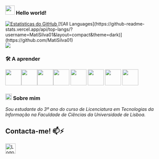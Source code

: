 <h3>
  <img src="https://github.com/TheDudeThatCode/TheDudeThatCode/blob/master/Assets/Hi.gif" width="29px"> <strong>Hello world!</strong>
</h3>

<a href="https://github.com/MatiSilva01">
  <img src="https://github-readme-stats.vercel.app/api?username=MatiSilva01&show_icons=true&theme=dark&line_height=27" alt="Estatísticas do GitHub">
</a>
[![All Languages](https://github-readme-stats.vercel.app/api/top-langs/?username=MatiSilva01&layout=compact&theme=dark)](https://github.com/MatiSilva01)
<br>
<img src="https://github-readme-streak-stats.herokuapp.com/?user=MatiSilva01"/>
<h3>

  
<strong> 🛠️ A aprender</strong>
</h3>

<img height=50 src="https://cdn.jsdelivr.net/gh/devicons/devicon/icons/python/python-original.svg"/><img height=50 src="https://cdn.jsdelivr.net/gh/devicons/devicon/icons/java/java-original.svg"/><img height=50 src="https://cdn.jsdelivr.net/gh/devicons/devicon/icons/html5/html5-original.svg" /><img height=50 src="https://cdn.jsdelivr.net/gh/devicons/devicon/icons/css3/css3-original.svg" />
<img height=50 src="https://cdn.jsdelivr.net/gh/devicons/devicon/icons/php/php-original.svg"/>
<img height=50 src="https://cdn.jsdelivr.net/gh/devicons/devicon/icons/vuejs/vuejs-original.svg"/>
<img height=50 src="https://cdn.jsdelivr.net/gh/devicons/devicon/icons/mysql/mysql-original.svg"/>
<img height=50 src="https://cdn.jsdelivr.net/gh/devicons/devicon/icons/javascript/javascript-original.svg"/>

<h3>
  <img alt="GIF" src="https://github.com/TheDudeThatCode/TheDudeThatCode/blob/master/Assets/powerup.gif" width="20px" /> <strong>Sobre mim</strong>
</h3>

<p>
  <em>
    Sou estudante do 3º ano do curso de Licenciatura em Tecnologias da Informação na Faculdade de Ciências da Universidade de Lisboa.
  </em>  
</p>

<h2>Contacta-me! 📫⚡</h2>

<a href="mailto:matildeferreirasilva@gmail.com">
  <img src="https://github.com/TheDudeThatCode/TheDudeThatCode/blob/master/Assets/Gmail.svg" alt="Logotipo do Gmail" height="32">
</a>
